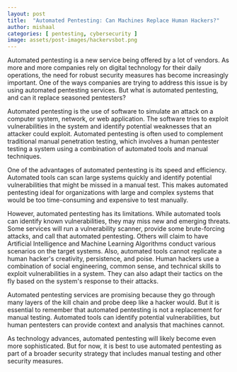```yaml
---
layout: post
title:  "Automated Pentesting: Can Machines Replace Human Hackers?"
author: mishaal
categories: [ pentesting, cybersecurity ]
image: assets/post-images/hackervsbot.png
---
```


Automated pentesting is a new service being offered by a lot of vendors. As more and more companies rely on digital technology for their daily operations, the need for robust security measures has become increasingly important. One of the ways companies are trying to address this issue is by using automated pentesting services. But what is automated pentesting, and can it replace seasoned pentesters?

Automated pentesting is the use of software to simulate an attack on a computer system, network, or web application. The software tries to exploit vulnerabilities in the system and identify potential weaknesses that an attacker could exploit. Automated pentesting is often used to complement traditional manual penetration testing, which involves a human pentester testing a system using a combination of automated tools and manual techniques.

One of the advantages of automated pentesting is its speed and efficiency. Automated tools can scan large systems quickly and identify potential vulnerabilities that might be missed in a manual test. This makes automated pentesting ideal for organizations with large and complex systems that would be too time-consuming and expensive to test manually.

However, automated pentesting has its limitations. While automated tools can identify known vulnerabilities, they may miss new and emerging threats. Some services will run a vulnerability scanner, provide some brute-forcing attacks, and call that automated pentesting. Others will claim to have Artificial Intelligence and Machine Learning Algorithms conduct various scenarios on the target systems. Also, automated tools cannot replicate a human hacker's creativity, persistence, and poise. Human hackers use a combination of social engineering, common sense, and technical skills to exploit vulnerabilities in a system. They can also adapt their tactics on the fly based on the system's response to their attacks.

Automated pentesting services are promising because they go through many layers of the kill chain and probe deep like a hacker would. But it is essential to remember that automated pentesting is not a replacement for manual testing. Automated tools can identify potential vulnerabilities, but human pentesters can provide context and analysis that machines cannot.

As technology advances, automated pentesting will likely become even more sophisticated. But for now, it is best to use automated pentesting as part of a broader security strategy that includes manual testing and other security measures.

